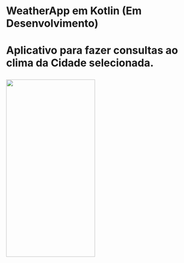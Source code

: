 <h1>WeatherApp em Kotlin (Em Desenvolvimento)<h1>
<p>Aplicativo para fazer consultas ao clima da Cidade selecionada.</p>
<img src="https://user-images.githubusercontent.com/44882072/187109105-468a1435-cb0b-470e-8965-2f5c6a2037d4.png" align="left" width="240" height="480"
